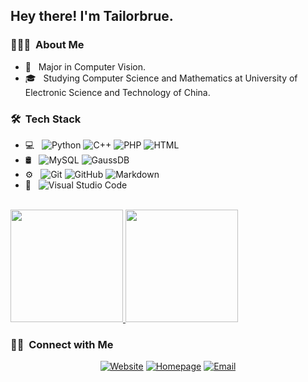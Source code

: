 <h2> Hey there! I'm Tailorbrue.</h2>

<h3> 👨🏻‍💻 &nbsp;About Me </h3>

- 🌱 &nbsp; Major in Computer Vision.
- 🎓 &nbsp; Studying Computer Science and Mathematics at University of Electronic Science and Technology of China.

<h3> 🛠 &nbsp;Tech Stack</h3>

- 💻 &nbsp;
  ![Python](https://img.shields.io/badge/-Python-333333?style=flat&logo=python)
  ![C++](https://img.shields.io/badge/-C++-333333?style=flat&logo=C%2B%2B&logoColor=00599C)
  ![PHP](https://img.shields.io/badge/-PHP-333333?style=flat&logo=php)
  ![HTML](https://img.shields.io/badge/-HTML-333333?style=flat&logo=html)
- 🛢 &nbsp;
  ![MySQL](https://img.shields.io/badge/-MySQL-333333?style=flat&logo=mysql)
  ![GaussDB](https://img.shields.io/badge/-GaussDB-333333?style=flat&logo=mongodb)
- ⚙️ &nbsp;
  ![Git](https://img.shields.io/badge/-Git-333333?style=flat&logo=git)
  ![GitHub](https://img.shields.io/badge/-GitHub-333333?style=flat&logo=github)
  ![Markdown](https://img.shields.io/badge/-Markdown-333333?style=flat&logo=markdown)
- 🔧 &nbsp;
  ![Visual Studio Code](https://img.shields.io/badge/-Visual%20Studio%20Code-333333?style=flat&logo=visual-studio-code&logoColor=007ACC)

<br/>

<a href="https://github.com/tailorbrue">
  <img height="180em" src="https://github-readme-stats.vercel.app/api?username=tailorbrue&theme=buefy&show_icons=true" />
  <img height="180em" src="https://github-readme-stats.vercel.app/api/top-langs/?username=tailorbrue&theme=buefy&layout=compact" />
</a>

<br/>

<h3> 🤝🏻 &nbsp;Connect with Me </h3>

<p align="center">
<a href="https://www.tailorbrue.com/"><img alt="Website" src="https://img.shields.io/badge/Website-tailorbrue.com-blue?style=flat-square&logo=google-chrome"></a>
<a href="https://tailorbrue.github.io/"><img alt="Homepage" src="https://img.shields.io/badge/Website-tailorbrue.github.io-blue?style=flat-square&logo=google-chrome"></a>
<a href="mailto:tailorbrue@gmail.com"><img alt="Email" src="https://img.shields.io/badge/Email-tailorbrue@gmail.com-blue?style=flat-square&logo=gmail"></a>
</p>

<!--
**tailorbrue/tailorbrue** is a ✨ _special_ ✨ repository because its `README.md` (this file) appears on your GitHub profile.

Here are some ideas to get you started:

- 🔭 I’m currently working on ...
- 🌱 I’m currently learning ...
- 👯 I’m looking to collaborate on ...
- 🤔 I’m looking for help with ...
- 💬 Ask me about ...
- 📫 How to reach me: ...
- 😄 Pronouns: ...
- ⚡ Fun fact: ...
-->
